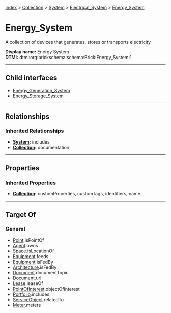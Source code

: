 [Index](../../../../index.md) > [Collection](../../../Collection.md) > [System](../../System.md) > [Electrical_System](../Electrical_System.md) > [Energy_System](#)
# Energy_System

A collection of devices that generates, stores or transports electricity


**Display name:** Energy System<br />
**DTMI:** dtmi:org:brickschema:schema:Brick:Energy_System;1

---

## Child interfaces
* [Energy_Generation_System](Energy_Generation_System.md)
* [Energy_Storage_System](Energy_Storage_System/Energy_Storage_System.md)

---

## Relationships

### Inherited Relationships
* **[System](../../System.md):** includes
* **[Collection](../../../Collection.md):** documentation

---

## Properties

### Inherited Properties
* **[Collection](../../../Collection.md):** customProperties, customTags, identifiers, name

---

## Target Of
### General
* [Point](../../../../Point/Point.md).isPointOf
* [Agent](../../../../Agent/Agent.md).owns
* [Space](../../../../Space/Space.md).isLocationOf
* [Equipment](../../../../Asset/Equipment/Equipment.md).feeds
* [Equipment](../../../../Asset/Equipment/Equipment.md).isFedBy
* [Architecture](../../../../Space/Architecture/Architecture.md).isFedBy
* [Document](../../../../Information/Document/Document.md).documentTopic
* [Document](../../../../Information/Document/Document.md).url
* [Lease](../../../../Event/Lease.md).leaseOf
* [PointOfInterest](../../../../Information/PointOfInterest.md).objectOfInterest
* [Portfolio](../../../Portfolio.md).includes
* [ServiceObject](../../../../Information/ServiceObject/ServiceObject.md).relatedTo
* [Meter](../../../../Asset/Equipment/Meter/Meter.md).meters
